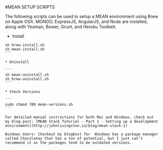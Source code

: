 #MEAN SETUP SCRIPTS

The following scripts can be used to setup a MEAN environment using Brew on Apple OSX. MONGO, ExpressJS, AngularJS, and Node are installed, along with Yeoman, Bower, Grunt, and Heroku Toolbelt.

* Install

````
sh brew-install.sh
sh mean-install.sh
```

* Uninstall

```
sh mean-uninstall.sh
sh brew-uninstall.sh
```

* Check Versions

```
sudo chmod 700 mean-versions.sh
```

For detailed manual instructions for both Mac and Windows, check out my blog post: [MEAN Stack Tutorial - Part 1 - Setting up a development environment](http://johnlivingston.io/blog/mean-stack-1)

Windows Users: Checkout my blogbost for  Windows has a package manager called Chocolatey that has a ton of potential, but I just can’t recommend it as the packages tend to be outdated versions. 